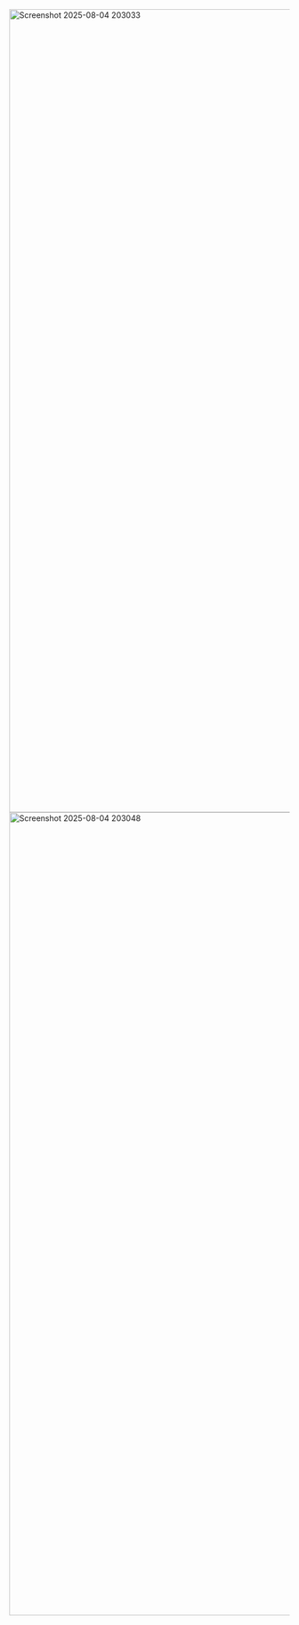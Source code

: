 <img width="2160" height="1440" alt="Screenshot 2025-08-04 203033" src="https://github.com/user-attachments/assets/f7605ad7-8c5c-4a6d-939e-7a735f5c82ae" />
<img width="2160" height="1440" alt="Screenshot 2025-08-04 203048" src="https://github.com/user-attachments/assets/c0a31f06-abab-4c29-a6af-329de5370f4d" />
